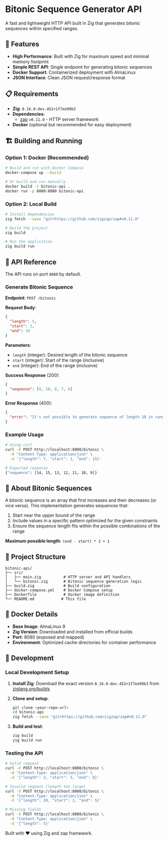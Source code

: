 # Bitonic Sequence Generator API

A fast and lightweight HTTP API built in Zig that generates bitonic sequences within specified ranges.

## 🚀 Features

- **High Performance**: Built with Zig for maximum speed and minimal memory footprint
- **Simple REST API**: Single endpoint for generating bitonic sequences
- **Docker Support**: Containerized deployment with AlmaLinux
- **JSON Interface**: Clean JSON request/response format

## 📋 Requirements

- **Zig**: `0.16.0-dev.452+1f7ee99b3`
- **Dependencies**: 
  - [zap](https://github.com/zigzap/zap) `v0.11.0` - HTTP server framework
- **Docker** (optional but recommended for easy deployment)

## 🏗️ Building and Running

### Option 1: Docker (Recommended)

```bash
# Build and run with Docker Compose
docker-compose up --build

# Or build and run manually
docker build -t bitonic-api .
docker run -p 8080:8080 bitonic-api
```

### Option 2: Local Build

```bash
# Install dependencies
zig fetch --save "git+https://github.com/zigzap/zap#v0.11.0"

# Build the project
zig build

# Run the application
zig build run
```

## 🔌 API Reference

The API runs on port `8080` by default.

### Generate Bitonic Sequence

**Endpoint**: `POST /bitonic`

**Request Body**:
```json
{
  "length": 5,
  "start": 1,
  "end": 10
}
```

**Parameters**:
- `length` (integer): Desired length of the bitonic sequence
- `start` (integer): Start of the range (inclusive)
- `end` (integer): End of the range (inclusive)

**Success Response** (200):
```json
{
  "sequence": [9, 10, 8, 7, 6]
}
```

**Error Response** (400):
```json
{
  "error": "It's not possible to generate sequence of length 10 in range [1, 5]"
}
```

### Example Usage

```bash
# Using curl
curl -X POST http://localhost:8080/bitonic \
  -H "Content-Type: application/json" \
  -d '{"length": 7, "start": 1, "end": 15}'

# Expected response
{"sequence": [14, 15, 13, 12, 11, 10, 9]}
```

## 🧮 About Bitonic Sequences

A bitonic sequence is an array that first increases and then decreases (or vice versa). This implementation generates sequences that:

1. Start near the upper bound of the range
2. Include values in a specific pattern optimized for the given constraints
3. Ensure the sequence length fits within the possible combinations of the range

**Maximum possible length**: `(end - start) * 2 + 1`

## 📁 Project Structure

```
bitonic-api/
├── src/
│   ├── main.zig          # HTTP server and API handlers
│   └── bitonic.zig       # Bitonic sequence generation logic
├── build.zig             # Build configuration
├── docker-compose.yml    # Docker Compose setup
├── Dockerfile            # Docker image definition
└── README.md            # This file
```

## 🐳 Docker Details

- **Base Image**: AlmaLinux 9
- **Zig Version**: Downloaded and installed from official builds
- **Port**: 8080 (exposed and mapped)
- **Environment**: Optimized cache directories for container performance

## 🔧 Development

### Local Development Setup

1. **Install Zig**: Download the exact version `0.16.0-dev.452+1f7ee99b3` from [ziglang.org/builds](https://ziglang.org/builds/)

2. **Clone and setup**:
   ```bash
   git clone <your-repo-url>
   cd bitonic-api
   zig fetch --save "git+https://github.com/zigzap/zap#v0.11.0"
   ```

3. **Build and test**:
   ```bash
   zig build
   zig build run
   ```

### Testing the API

```bash
# Valid request
curl -X POST http://localhost:8080/bitonic \
  -H "Content-Type: application/json" \
  -d '{"length": 3, "start": 5, "end": 8}'

# Invalid request (length too large)
curl -X POST http://localhost:8080/bitonic \
  -H "Content-Type: application/json" \
  -d '{"length": 20, "start": 1, "end": 5}'

# Missing fields
curl -X POST http://localhost:8080/bitonic \
  -H "Content-Type: application/json" \
  -d '{"length": 5}'
```

Built with ❤️ using Zig and zap framework.
